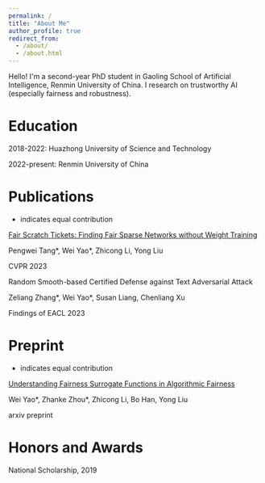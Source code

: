 ```yaml
---
permalink: /
title: "About Me"
author_profile: true
redirect_from: 
  - /about/
  - /about.html
---
```


Hello! I'm a second-year PhD student in Gaoling School of Artificial Intelligence, Renmin University of China. I research on trustworthy AI (especially fairness and robustness). 

Education
======
2018-2022: Huazhong University of Science and Technology

2022-present: Renmin University of China

Publications
======

* indicates equal contribution

[Fair Scratch Tickets: Finding Fair Sparse Networks without Weight Training](https://openaccess.thecvf.com/content/CVPR2023/papers/Tang_Fair_Scratch_Tickets_Finding_Fair_Sparse_Networks_Without_Weight_Training_CVPR_2023_paper.pdf)

Pengwei Tang\*, Wei Yao\*, Zhicong Li, Yong Liu

CVPR 2023

Random Smooth-based Certified Defense against Text Adversarial Attack

Zeliang Zhang*, Wei Yao*, Susan Liang, Chenliang Xu

Findings of EACL 2023

Preprint
======
* indicates equal contribution

[Understanding Fairness Surrogate Functions in Algorithmic Fairness](https://arxiv.org/pdf/2310.11211.pdf)

Wei Yao*, Zhanke Zhou*, Zhicong Li, Bo Han, Yong Liu

arxiv preprint

Honors and Awards
======

National Scholarship, 2019












